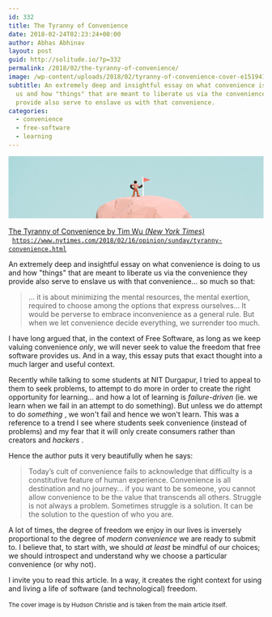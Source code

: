 ```yaml
---
id: 332
title: The Tyranny of Convenience
date: 2018-02-24T02:23:24+00:00
author: Abhas Abhinav
layout: post
guid: http://solitude.io/?p=332
permalink: /2018/02/the-tyranny-of-convenience/
image: /wp-content/uploads/2018/02/tyranny-of-convenience-cover-e1519417440494.jpg
subtitle: An extremely deep and insightful essay on what convenience is doing to 
  us and how "things" that are meant to liberate us via the convenience they
  provide also serve to enslave us with that convenience.
categories:
  - convenience
  - free-software
  - learning
---
```


![Header Image](/wp-content/uploads/2018/02/tyranny-of-convenience-cover-e1519417440494.jpg) 

<a href="https://www.nytimes.com/2018/02/16/opinion/sunday/tyranny-convenience.html"> The Tyranny of Convenience by Tim Wu <em> (New York Times) </em> </a> <br>
<code> https://www.nytimes.com/2018/02/16/opinion/sunday/tyranny-convenience.html </code>

An extremely deep and insightful essay on what convenience is doing to 
us and how "things" that are meant to liberate us via the convenience 
they provide also serve to enslave us with that convenience... so much 
so that:

> ... it is about minimizing the mental resources, the mental exertion, 
> required to choose among the options that express ourselves...  It 
> would be perverse to embrace inconvenience as a general rule. But when 
> we let convenience decide everything, we surrender too much. 

I have long argued that, in the context of Free Software, as long as we 
keep valuing convenience <em>only</em>, we will never seek to value the 
freedom that free software provides us. And in a way, this essay puts 
that exact thought into a much larger and useful context.

Recently while talking to some students at NIT Durgapur, I tried to 
appeal to them to seek problems, to attempt to do more in order to 
create the right opportunity for learning... and how a lot of learning 
is <em> failure-driven </em> (ie. we learn when we fail in an attempt to 
do something). But unless we do attempt to do <em> something </em>, we 
won't fail and hence we won't learn. This was a reference to a trend I 
see where students seek convenience (instead of problems) and my fear 
that it will only create consumers rather than creators and <em> 
hackers </em>.

Hence the author puts it very beautifully when he says:

> Today’s cult of convenience fails to acknowledge that difficulty is a 
> constitutive feature of human experience. Convenience is all 
> destination and no journey...  if you want to be someone, you cannot 
> allow convenience to be the value that transcends all others. Struggle 
> is not always a problem. Sometimes struggle is a solution. It can be 
> the solution to the question of who you are. 

A lot of times, the degree of freedom we enjoy in our lives is inversely 
proportional to the degree of <em> modern convenience </em> we are ready 
to submit to. I believe that, to start with, we should <em> at least 
</em> be mindful of our choices; we should introspect and understand why 
we choose a particular convenience (or why not).

I invite you to read this article. In a way, it creates the right 
context for using and living a life of software (and technological) 
freedom.

<small> The cover image is by Hudson Christie and is taken from the main article itself. </small>

